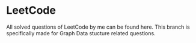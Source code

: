 # LeetCode
All solved questions of LeetCode by me can be found here.
This branch is specifically made for Graph Data stucture related questions.
